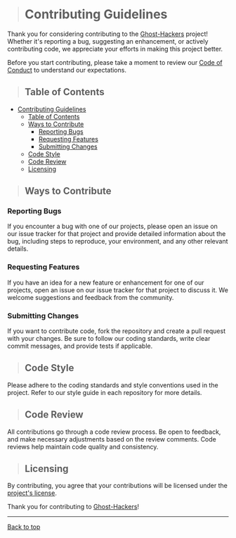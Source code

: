 > # Contributing Guidelines

Thank you for considering contributing to the [Ghost-Hackers](https://github.com/Ghost-Hackers) project! Whether it's reporting a bug, suggesting an enhancement, or actively contributing code, we appreciate your efforts in making this project better.

Before you start contributing, please take a moment to review our [Code of Conduct](CODE_OF_CONDUCT.md) to understand our expectations.

> ## Table of Contents

- [Contributing Guidelines](#contributing-guidelines)
  - [Table of Contents](#table-of-contents)
  - [Ways to Contribute](#ways-to-contribute)
    - [Reporting Bugs](#reporting-bugs)
    - [Requesting Features](#requesting-features)
    - [Submitting Changes](#submitting-changes)
  - [Code Style](#code-style)
  - [Code Review](#code-review)
  - [Licensing](#licensing)

> ## Ways to Contribute

### Reporting Bugs

If you encounter a bug with one of our projects, please open an issue on our issue tracker for that project and provide detailed information about the bug, including steps to reproduce, your environment, and any other relevant details.

### Requesting Features

If you have an idea for a new feature or enhancement for one of our projects, open an issue on our issue tracker for that project to discuss it. We welcome suggestions and feedback from the community.

### Submitting Changes

If you want to contribute code, fork the repository and create a pull request with your changes. Be sure to follow our coding standards, write clear commit messages, and provide tests if applicable.

> ## Code Style

Please adhere to the coding standards and style conventions used in the project. Refer to our style guide in each repository for more details.

> ## Code Review

All contributions go through a code review process. Be open to feedback, and make necessary adjustments based on the review comments. Code reviews help maintain code quality and consistency.

> ## Licensing

By contributing, you agree that your contributions will be licensed under the [project's license](LICENSE).

Thank you for contributing to [Ghost-Hackers](https://github.com/Ghost-Hackers)!

---
[Back to top](#contributing-guidelines)